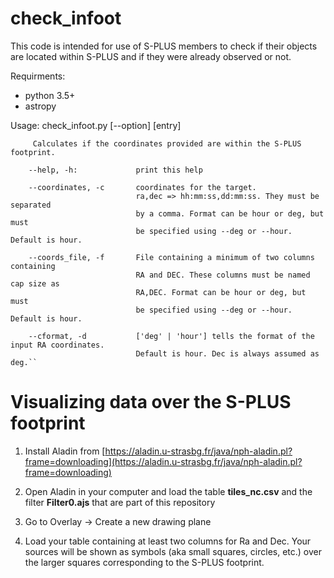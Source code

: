 # check_infoot

This code is intended for use of S-PLUS members to check if their objects are located within S-PLUS and if they were already observed or not.

Requirments:
- python 3.5+
- astropy

Usage: check_infoot.py [--option] [entry]

         Calculates if the coordinates provided are within the S-PLUS footprint.

        --help, -h:             print this help

        --coordinates, -c       coordinates for the target.
                                ra,dec => hh:mm:ss,dd:mm:ss. They must be separated
                                by a comma. Format can be hour or deg, but must
                                be specified using --deg or --hour. Default is hour.

        --coords_file, -f       File containing a minimum of two columns containing
                                RA and DEC. These columns must be named cap size as
                                RA,DEC. Format can be hour or deg, but must
                                be specified using --deg or --hour. Default is hour.

        --cformat, -d           ['deg' | 'hour'] tells the format of the input RA coordinates.
                                Default is hour. Dec is always assumed as deg.``
                                
                           
# Visualizing data over the S-PLUS footprint

1. Install Aladin from [https://aladin.u-strasbg.fr/java/nph-aladin.pl?frame=downloading](https://aladin.u-strasbg.fr/java/nph-aladin.pl?frame=downloading)

2. Open Aladin in your computer and load the table **tiles_nc.csv** and the filter **Filter0.ajs** that are part of this repository

3. Go to Overlay -> Create a new drawing plane

4. Load your table containing at least two columns for Ra and Dec. Your sources will be shown as symbols (aka small squares, circles, etc.) over the larger squares corresponding to the S-PLUS footprint.
